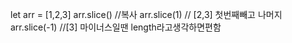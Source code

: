 let arr = [1,2,3]
arr.slice() //복사
arr.slice(1) // [2,3] 첫번째빼고 나머지
arr.slice(-1) //[3] 마이너스일땐 length라고생각하면편함
